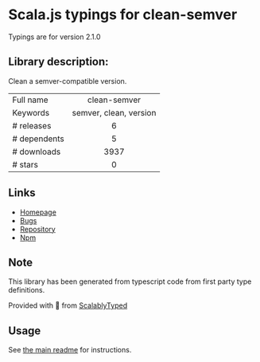 
# Scala.js typings for clean-semver

Typings are for version 2.1.0

## Library description:
Clean a semver-compatible version.

|                    |                 |
| ------------------ | :-------------: |
| Full name          | clean-semver |
| Keywords           | semver, clean, version |
| # releases         | 6 |
| # dependents       | 5 |
| # downloads        | 3937 |
| # stars            | 0 |

## Links
- [Homepage](https://github.com/Richienb/clean-semver#readme)
- [Bugs](https://github.com/Richienb/clean-semver/issues)
- [Repository](https://github.com/Richienb/clean-semver)
- [Npm](https://www.npmjs.com/package/clean-semver)
    


## Note
This library has been generated from typescript code from first party type definitions.

Provided with :purple_heart: from [ScalablyTyped](https://github.com/oyvindberg/ScalablyTyped)

## Usage
See [the main readme](../../readme.md) for instructions.


